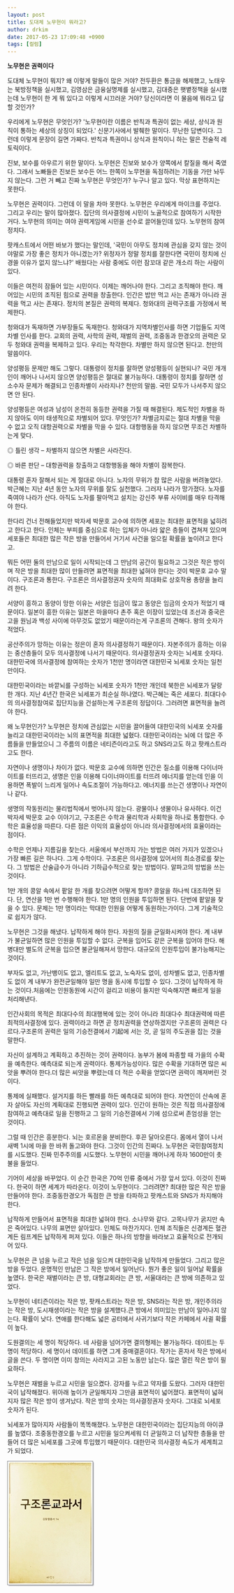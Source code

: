 ```yaml
---
layout: post
title: 도대체 노무현이 뭐라고?
author: drkim
date: 2017-05-23 17:09:48 +0900
tags: [컬럼]
---
```

 **노무현은 권력이다**

  


도대체 노무현이 뭐지? 왜 이렇게 말들이 많은 거야? 전두환은 통금을 해제했고, 노태우는 북방정책을 실시했고, 김영삼은 금융실명제를 실시했고, 김대중은 햇볕정책을 실시했는데 노무현이 한 게 뭐 있다고 이렇게 시끄러운 거야? 당신이라면 이 물음에 뭐라고 답할 것인가? 

  


우리에게 노무현은 무엇인가? '노무현이란 이름은 반칙과 특권이 없는 세상, 상식과 원칙이 통하는 세상의 상징이 되었다.' 신문기사에서 발췌한 말이다. 무난한 답변이다. 그런데 이렇게 문장이 길면 가짜다. 반칙과 특권이니 상식과 원칙이니 하는 말은 전술적 레토릭이다. 

  


진보, 보수를 아우르기 위한 말이다. 노무현은 진보와 보수가 양쪽에서 칼질을 해서 죽였다. 그래서 노빠들은 진보든 보수든 어느 한쪽이 노무현을 독점하려는 기동을 가만 놔두지 않는다. 그런 거 빼고 진짜 노무현은 무엇인가? 누구나 알고 있다. 막상 표현하지는 못한다. 

  


노무현은 권력이다. 그런데 이 말을 차마 못한다. 노무현은 우리에게 마이크를 주었다. 그리고 우리는 말이 많아졌다. 집단의 의사결정에 시민이 노골적으로 참여하기 시작한 거다. 노무현의 의미는 여야 권력게임에 시민을 선수로 끌어들인데 있다. 노무현의 참여정치다. 

  


팟캐스트에서 어떤 바보가 했다는 말인데, '국민이 아무도 정치에 관심을 갖지 않는 것이야말로 가장 좋은 정치가 아니겠는가? 위정자가 정말 정치를 잘한다면 국민이 정치에 신경쓸 이유가 없지 않느냐?' 배웠다는 사람 중에도 이런 잠꼬대 같은 개소리 하는 사람이 있다. 

  


이들은 여전히 잠들어 있는 시민이다. 이제는 깨어나야 한다. 그리고 조직해야 한다. 깨어있는 시민의 조직된 힘으로 권력을 창출한다. 인간은 밥만 먹고 사는 존재가 아니라 권력을 먹고 사는 존재다. 정치의 본질은 권력의 복제다. 청와대의 권력구조를 가정에서 복제한다. 

  


청와대가 독재하면 가부장들도 독재한다. 청와대가 지역차별인사를 하면 기업들도 지역차별 인사를 한다. 교회의 권력, 사학의 권력, 재벌의 권력, 조중동과 한경오의 권력은 모두 청와대 권력을 복제하고 있다. 우리는 착각한다. 차별만 하지 않으면 된다고. 천만의 말씀이다. 

  


양성평등 문제만 해도 그렇다. 대통령이 정치를 잘하면 양성평등이 실현되나? 국민 개개인이 깨어나 나서지 않으면 양성평등은 절대로 불가능하다. 대통령이 정치를 잘하면 성소수자 문제가 해결되고 인종차별이 사라지나? 천만의 말씀. 국민 모두가 나서주지 않으면 안 된다. 

  


양성평등은 여성과 남성이 온전히 동등한 권력을 가질 때 해결된다. 제도적인 차별을 하지 않아도 이미 태생적으로 차별되어 있다. 무엇인가? 차별금지로는 절대 차별을 막을 수 없고 오직 대항권력으로 차별을 막을 수 있다. 대항행동을 하지 않으면 무조건 차별하는게 맞다. 

  


◎ 틀린 생각 – 차별하지 않으면 차별은 사라진다.  
      
◎ 바른 판단 – 대항권력을 창출하고 대항행동을 해야 차별이 잠복한다. 

  


대통령 혼자 잘해서 되는 게 절대로 아니다. 노자의 무위가 참 많은 사람을 버려놓았다. 박근혜는 지난 4년 동안 노자의 무위를 잘도 실천했다. 그러자 나라가 망가졌다. 노자를 죽여야 나라가 산다. 아직도 노자를 팔아먹고 설치는 강신주 부류 사이비를 매우 타격해야 한다. 

  


한다리 건너 전해들었지만 박자세 박문호 교수에 의하면 세포는 최대한 표면적을 넓히려고 한다고 한다. 인체는 부피를 중심으로 하는 입체가 아니라 얇은 층들이 겹쳐져 있으며 세포들은 최대한 많은 작은 방을 만들어서 거기서 사건을 일으킬 확률을 높이려고 한다고. 

  


뭐든 어떤 둘의 만남으로 일이 시작되는데 그 만남의 공간이 필요하고 그것은 작은 방이며 작은 방을 최대한 많이 만들려면 표면적을 최대한 넓혀야 한다는 것이 박문호 교수 말이다. 구조론과 통한다. 구조론은 의사결정권자 숫자의 최대화로 상호작용 총량을 늘리려 한다. 

  


서양이 흥하고 동양이 망한 이유는 서양은 임금이 많고 동양은 임금의 숫자가 적었기 때문이다. 일본이 흥한 이유는 일본은 마을마다 촌주 혹은 이장이 있었는데 조선과 중국은 고을 원님과 백성 사이에 아무것도 없었기 때문이라는게 구조론의 견해다. 왕의 숫자가 적었다. 

  


공산주의가 망하는 이유는 정은이 혼자 의사결정하기 때문이다. 자본주의가 흥하는 이유는 중산층들이 모두 의사결정에 나서기 때문이다. 의사결정권자 숫자는 뇌세포 숫자다. 대한민국에 의사결정에 참여하는 숫자가 1천만 명이라면 대한민국 뇌세포 숫자는 일천만이다. 

  


대한민국이라는 바깥뇌를 구성하는 뇌세포 숫자가 1천만 개인데 북한은 뇌세포가 달랑 한 개다. 지난 4년간 한국은 뇌세포가 최순실 하나였다. 박근혜는 죽은 세포다. 최대다수의 의사결정참여로 집단지능을 건설하는게 구조론의 정답이다. 그러려면 표면적을 늘려야 한다. 

  


왜 노무현인가? 노무현은 정치에 관심없는 시민을 끌어들여 대한민국의 뇌세포 숫자를 늘리고 대한민국이라는 뇌의 표면적을 최대한 넓혔다. 대한민국이라는 뇌에 더 많은 주름들을 만들었으니 그 주름의 이름은 네티즌이라고도 하고 SNS라고도 하고 팟캐스트라고도 한다. 

  


자연이나 생명이나 차이가 없다. 박문호 교수에 의하면 인간은 질소를 이용해 다이너마이트를 터뜨리고, 생명은 인을 이용해 다이너마이트를 터뜨려 에너지를 얻는데 인을 이용하면 폭발이 느리게 일어나 속도조절이 가능하다고. 에너지를 쓰는건 생명이나 자연이나 같다. 

  


생명의 작동원리는 물리법칙에서 벗어나지 않는다. 광물이나 생물이나 유사하다. 이건 박자세 박문호 교수 이야기고, 구조론은 수학과 물리학과 사회학을 하나로 통합한다. 수학은 효율성을 따른다. 다른 점은 이익의 효율성이 아니라 의사결정에서의 효율이라는 점이다. 

  


수학은 언제나 지름길을 찾는다. 서울에서 부산까지 가는 방법은 여러 가지가 있겠으나 가장 빠른 길은 하나다. 그게 수학이다. 구조론은 의사결정에 있어서의 최소경로를 찾는다. 그 방법은 산술급수가 아니라 기하급수적으로 찾는 방법이다. 알파고의 방법을 쓰는 것이다. 

  


1만 개의 콩알 속에서 팥알 한 개를 찾으려면 어떻게 할까? 콩알을 하나씩 대조하면 된다. 단, 연산을 1만 번 수행해야 한다. 1만 명의 인원을 투입하면 된다. 단번에 팥알을 찾을 수 있다. 문제는 1만 명이라는 막대한 인원을 어떻게 동원하는가이다. 그게 기술적으로 쉽지가 않다. 

  


노무현은 그것을 해냈다. 납작하게 해야 한다. 자원의 질을 균일화시켜야 한다. 계 내부가 불균일하면 많은 인원을 투입할 수 없다. 군복을 입어도 같은 군복을 입어야 한다. 해병대만 별도의 군복을 입으면 불균일해져서 망한다. 대규모의 인원투입이 불가능해지는 것이다.

  


부자도 없고, 가난뱅이도 없고, 엘리트도 없고, 노숙자도 없이, 성차별도 없고, 인종차별도 없이 계 내부가 완전균일해야 일만 명을 동시에 투입할 수 있다. 그것이 납작하게 하는 것이다.처음에는 인원동원에 시간이 걸리고 비용이 들지만 익숙해지면 빠르게 일을 처리해낸다.

  


인간사회의 목적은 최대다수의 최대행복에 있는 것이 아니라 최대다수 최대권력에 따른 최적의사결정에 있다. 권력이라고 하면 곧 정치권력을 연상하겠지만 구조론의 권력은 다르다.구조론의 권력은 일의 기승전결에서 기起에 서는 것, 곧 일의 주도권을 잡는 것을 말한다.

  


자신이 설계하고 계획하고 추진하는 것이 권력이다. 농부가 봄에 파종할 때 가을의 수확을 예측한다. 예측대로 되는게 권력이다. 통제가능성이다. 많은 수확을 기대하면 많은 씨앗을 뿌려야 한다.더 많은 씨앗을 뿌렸는데 더 적은 수확을 얻었다면 권력이 깨져버린 것이다.

  


통제에 실패했다. 설거지를 하든 빨래를 하든 예측대로 되어야 한다. 자연인이 산속에 혼자 살아도 자신의 계획대로 진행되면 권력이 있다. 인간이 원하는 것은 직접 의사결정에 참여하고 예측대로 일을 진행하고 그 일의 기승전결에서 기에 섬으로써 존엄성을 얻는 것이다.

  


그럴 때 인간은 흥분한다. 뇌는 호르몬을 분비한다. 후끈 달아오른다. 몸에서 열이 나서 새벽 1시에 마을 한 바퀴 돌고와야 한다. 그것이 인간의 진짜다. 노무현은 국민참여정치를 시도했다. 진짜 민주주의를 시도했다. 노무현이 시민을 깨어나게 하자 1600만이 촛불을 들었다. 

  


기어이 세상을 바꾸었다. 이 순간 한국은 70억 인류 중에서 가장 앞서 있다. 이것이 진짜다. 한국이 하면 세계가 따라온다. 이것이 노무현이다. 그러려면? 최대한 많은 작은 방을 만들어야 한다. 조중동한경오가 독점한 큰 방을 타파하고 팟캐스트와 SNS가 차지해야 한다. 

  


납작하게 만들어서 표면적을 최대한 넓혀야 한다. 소나무와 같다. 고목나무가 굵지만 속은 죽어있다. 나무의 표면만 살아있다. 인체도 마찬가지다. 인체 조직들은 신경계든 혈관계든 림프계든 납작하게 퍼져 있다. 이들은 하나의 방향을 바라보고 효율적으로 전개되어 있다. 

  


노무현은 큰 넘을 누르고 작은 넘을 일으켜 대한민국을 납작하게 만들었다. 그리고 많은 방을 두었다. 운명적인 만남은 그 작은 방에서 일어난다. 뭔가 좋은 일이 일어날 확률을 높였다. 한국은 재벌이라는 큰 방, 대형교회라는 큰 방, 서울대라는 큰 방에 의존하고 있었다.

  


노무현이 네티즌이라는 작은 방, 팟캐스트라는 작은 방, SNS라는 작은 방, 개인주의라는 작은 방, 도시재생이라는 작은 방을 설계했다.큰 방에서 의미있는 만남이 일어나지 않는다. 확률이 낮다. 연애를 한다해도 넓은 공터에서 사귀기보다 작은 카페에서 사귈 확률이 높다.

  


도원결의는 세 명이 적당하다. 네 사람을 넘어가면 결의형제는 불가능하다. 데이트는 두 명이 적당하다. 세 명이서 데이트를 하면 그게 중매결혼이다. 작가는 혼자서 작은 방에서 글을 쓴다. 두 명이면 이미 창의는 사라지고 고된 노동만 남는다. 많은 열린 작은 방이 필요하다.

  


노무현은 재벌을 누르고 시민을 일으켰다. 강자를 누르고 약자를 도왔다. 그러자 대한민국이 납작해졌다. 위아래 높이가 균일해지자 그만큼 표면적이 넓어졌다. 표면적이 넓혀지자 많은 작은 방이 생겨났다. 작은 방의 숫자는 의사결정권자 숫자다. 그대로 뇌세포 숫자가 된다. 

  


뇌세포가 많아지자 사람들이 똑똑해졌다. 노무현은 대한민국이라는 집단지능의 아이큐를 높였다. 조중동한경오를 누르고 시민을 일으켜세워 더 균일하고 더 납작한 층들을 만들어 더 많은 뇌세포를 그곳에 투입했기 때문이다. 대한민국 의사결정 속도가 세계최고가 되었다. 

  


  



![](/files/attach/images/199/626/848/20170108_234810.jpg)
